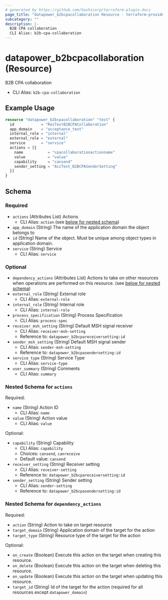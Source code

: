 ```yaml
---
# generated by https://github.com/hashicorp/terraform-plugin-docs
page_title: "datapower_b2bcpacollaboration Resource - terraform-provider-datapower"
subcategory: ""
description: |-
  B2B CPA collaboration
  CLI Alias: b2b-cpa-collaboration
---
```


# datapower_b2bcpacollaboration (Resource)

B2B CPA collaboration
  - CLI Alias: `b2b-cpa-collaboration`

## Example Usage

```terraform
resource "datapower_b2bcpacollaboration" "test" {
  id            = "ResTestB2BCPACollaboration"
  app_domain    = "acceptance_test"
  internal_role = "internal"
  external_role = "external"
  service       = "service"
  actions = [{
    name           = "cpacollaborationactionname"
    value          = "value"
    capability     = "cansend"
    sender_setting = "AccTest_B2BCPASenderSetting"
  }]
}
```

<!-- schema generated by tfplugindocs -->
## Schema

### Required

- `actions` (Attributes List) Actions
  - CLI Alias: `action` (see [below for nested schema](#nestedatt--actions))
- `app_domain` (String) The name of the application domain the object belongs to
- `id` (String) Name of the object. Must be unique among object types in application domain.
- `service` (String) Service
  - CLI Alias: `service`

### Optional

- `dependency_actions` (Attributes List) Actions to take on other resources when operations are performed on this resource. (see [below for nested schema](#nestedatt--dependency_actions))
- `external_role` (String) External role
  - CLI Alias: `external-role`
- `internal_role` (String) Internal role
  - CLI Alias: `internal-role`
- `process_specification` (String) Process Specification
  - CLI Alias: `process-spec`
- `receiver_msh_setting` (String) Default MSH signal receiver
  - CLI Alias: `receiver-msh-setting`
  - Reference to: `datapower_b2bcpareceiversetting:id`
- `sender_msh_setting` (String) Default MSH signal sender
  - CLI Alias: `sender-msh-setting`
  - Reference to: `datapower_b2bcpasendersetting:id`
- `service_type` (String) Service Type
  - CLI Alias: `service-type`
- `user_summary` (String) Comments
  - CLI Alias: `summary`

<a id="nestedatt--actions"></a>
### Nested Schema for `actions`

Required:

- `name` (String) Action ID
  - CLI Alias: `name`
- `value` (String) Action value
  - CLI Alias: `value`

Optional:

- `capability` (String) Capability
  - CLI Alias: `capability`
  - Choices: `cansend`, `canreceive`
  - Default value: `cansend`
- `receiver_setting` (String) Receiver setting
  - CLI Alias: `receiver-setting`
  - Reference to: `datapower_b2bcpareceiversetting:id`
- `sender_setting` (String) Sender setting
  - CLI Alias: `sender-setting`
  - Reference to: `datapower_b2bcpasendersetting:id`


<a id="nestedatt--dependency_actions"></a>
### Nested Schema for `dependency_actions`

Required:

- `action` (String) Action to take on target resource
- `target_domain` (String) Application domain of the target for the action
- `target_type` (String) Resource type of the target for the action

Optional:

- `on_create` (Boolean) Execute this action on the target when creating this resource.
- `on_delete` (Boolean) Execute this action on the target when deleting this resource.
- `on_update` (Boolean) Execute this action on the target when updating this resource.
- `target_id` (String) Id of the target for the action (required for all resources except `datapower_domain`)
